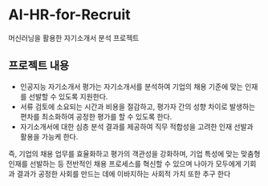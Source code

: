 # AI-HR-for-Recruit
머신러닝을 활용한 자기소개서 분석 프로젝트


## 프로젝트 내용

- 인공지능 자기소개서 평가는 자기소개서를 분석하여 기업의 채용 기준에 맞는 인재를 선발할 수 있도록 지원한다.
- 서류 검토에 소요되는 시간과 비용을 절감하고, 평가자 간의 성향 차이로 발생하는 편차를 최소화하여 공정한 평가를 할 수 있도록 한다.
- 자기소개서에 대한 심층 분석 결과를 제공하여 직무 적합성을 고려한 인재 선발과 활용을 가능케 한다.

즉, 기업의 채용 업무를 효율화하고 평가의 객관성을 강화하며, 기업 특성에 맞는 맞춤형 인재를 선발하는 등 전반적인 채용 프로세스를 혁신할 수 있으며
나아가 모두에게 기회과 결과가 공정한 사회를 만드는 데에 이바지하는 사회적 가치 또한 추구 한다
